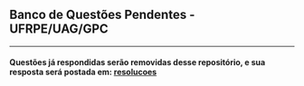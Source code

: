 ## Banco de Questões Pendentes - UFRPE/UAG/GPC
---
#### Questões já respondidas serão removidas desse repositório, e sua resposta será postada em: [resolucoes](https://github.com/MaratonaDeProgramacao-UFRPE-UAG/resolucoes)
